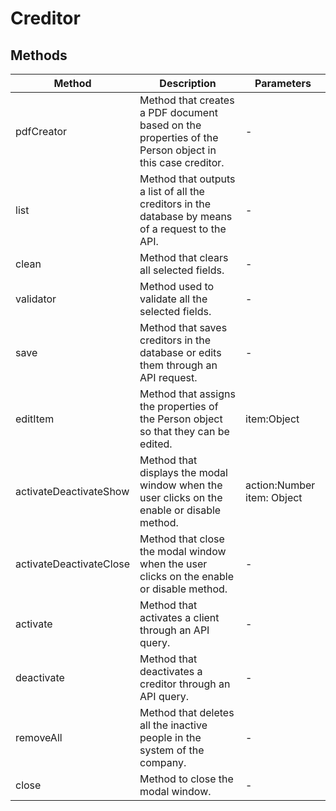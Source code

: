 # Creditor

## Methods

<!-- @vuese:Creditor:methods:start -->
|Method|Description|Parameters|
|---|---|---|
|pdfCreator|Method that creates a PDF document based on the properties of the Person object in this case creditor.|-|
|list|Method that outputs a list of all the creditors in the database by means of a request to the API.|-|
|clean|Method that clears all selected fields.|-|
|validator|Method used to validate all the selected fields.|-|
|save|Method that saves creditors in the database or edits them through an API request.|-|
|editItem|Method that assigns the properties of the Person object so that they can be edited.|item:Object|
|activateDeactivateShow|Method that displays the modal window when the user clicks on the enable or disable method.|action:Number item: Object|
|activateDeactivateClose|Method that close the modal window when the user clicks on the enable or disable method.|-|
|activate|Method that activates a client through an API query.|-|
|deactivate|Method that deactivates a creditor through an API query.|-|
|removeAll|Method that deletes all the inactive people in the system of the company.|-|
|close|Method to close the modal window.|-|

<!-- @vuese:Creditor:methods:end -->


